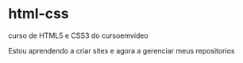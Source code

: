 # html-css
 curso de HTML5 e CSS3 do cursoemvideo

 Estou aprendendo a criar sites e agora a gerenciar meus repositorios
